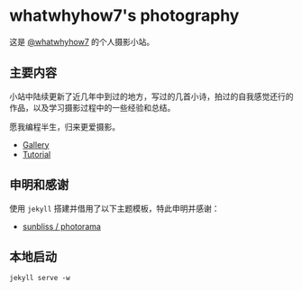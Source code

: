 # whatwhyhow7's photography

这是 [@whatwhyhow7](https://whatwhyhow7.github.io/photo) 的个人摄影小站。

## 主要内容

小站中陆续更新了近几年中到过的地方，写过的几首小诗，拍过的自我感觉还行的作品，以及学习摄影过程中的一些经验和总结。

愿我编程半生，归来更爱摄影。

- [Gallery](https://whatwhyhow7.github.io/photo/gallery)
- [Tutorial](https://whatwhyhow7.github.io/photo/tutorial)

## 申明和感谢

使用 `jekyll` 搭建并借用了以下主题模板，特此申明并感谢：

- [sunbliss / photorama](https://github.com/sunbliss/photorama)

## 本地启动

```shell
jekyll serve -w
```
